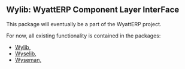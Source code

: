 ## Wylib: WyattERP Component Layer InterFace

This package will eventually be a part of the WyattERP project.

For now, all existing functionality is contained in the packages:

  - [Wylib,](http://github.com/gotchoices/wylib)
  - [Wyselib,](http://github.com/gotchoices/wyselib)
  - [Wyseman,](http://github.com/gotchoices/wyseman)
